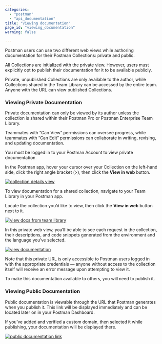 ```yaml
---
categories:
  - "postman"
  - "api_documentation"
title: "Viewing documentation"
page_id: "viewing_documentation"
warning: false

---
```

Postman users can use two different web views while authoring documentation for their Postman Collections: private and public. 

All Collections are initialized with the private view. However, users must explicitly opt to publish their documentation for it to be available publicly. 

Private, unpublished Collections are only available to the author, while Collections shared in the Team Library can be accessed by the entire team. Anyone with the URL can view published Collections.

### Viewing Private Documentation

Private documentation can only be viewed by its author unless the collection is shared within their Postman Pro or Postman Enterprise Team Library. 

Teammates with “Can View” permissions can oversee progress, while teammates with “Can Edit” permissions can collaborate in writing, revising, and updating documentation. 

You must be logged in to your Postman Account to view private documentation.

In the Postman app, hover your cursor over your Collection on the left-hand side, click the right angle bracket (>), then click the **View in web** button. 

[![collection details view](https://s3.amazonaws.com/postman-static-getpostman-com/postman-docs/docs-private-view.png)](https://s3.amazonaws.com/postman-static-getpostman-com/postman-docs/docs-private-view.png)

To view documentation for a shared collection, navigate to your Team Library in your Postman app. 

Locate the collection you’d like to view, then click the **View in web** button next to it.  

[![view docs from team library](https://s3.amazonaws.com/postman-static-getpostman-com/postman-docs/docs-teamlib-view.png)](https://s3.amazonaws.com/postman-static-getpostman-com/postman-docs/docs-teamlib-view.png)

In this private web view, you’ll be able to see each request in the collection, their descriptions, and code snippets generated from the environment and the language you’ve selected.

[![view documentation](https://s3.amazonaws.com/postman-static-getpostman-com/postman-docs/docs-viewing.png)](https://s3.amazonaws.com/postman-static-getpostman-com/postman-docs/docs-viewing.png)

Note that this private URL is only accessible to Postman users logged in with the appropriate credentials — anyone without access to the collection itself will receive an error message upon attempting to view it.

To make this documentation available to others, you will need to publish it.

### Viewing Public Documentation

Public documentation is viewable through the URL that Postman generates when you publish it. This link will be displayed immediately and can be located later on in your Postman Dashboard. 

If you’ve added and verified a custom domain, then selected it while publishing, your documentation will be displayed there.

[![public documentation link](https://s3.amazonaws.com/postman-static-getpostman-com/postman-docs/docs-public-view.png)](https://s3.amazonaws.com/postman-static-getpostman-com/postman-docs/docs-public-view.png)









